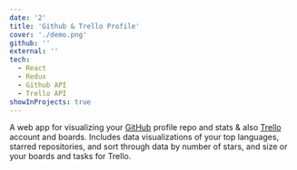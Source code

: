 ```yaml
---
date: '2'
title: 'Github & Trello Profile'
cover: './demo.png'
github: ''
external: ''
tech:
  - React
  - Redux
  - Github API
  - Trello API
showInProjects: true
---
```


A web app for visualizing your [GitHub](https://developer.github.com/v3/) profile repo and stats & also [Trello](https://developers.trello.com/docs/api-introduction) account and boards. Includes data visualizations of your top languages, starred repositories, and sort through data by number of stars, and size or your boards and tasks for Trello.
